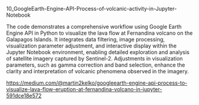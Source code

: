 10_GoogleEarth-Engine-API-Process-of-volcanic-activity-in-Jupyter-Notebook

The code demonstrates a comprehensive workflow using Google Earth Engine API in Python to visualize the lava flow at Fernandina volcano on the Galapagos Islands. It integrates data filtering, image processing, visualization parameter adjustment, and interactive display within the Jupyter Notebook environment, enabling detailed exploration and analysis of satellite imagery captured by Sentinel-2. Adjustments in visualization parameters, such as gamma correction and band selection, enhance the clarity and interpretation of volcanic phenomena observed in the imagery.

https://medium.com/@martin2kelko/googleearth-engine-api-process-to-visualize-lava-flow-eruption-at-fernandina-volcano-in-jupyter-591dce18e572
